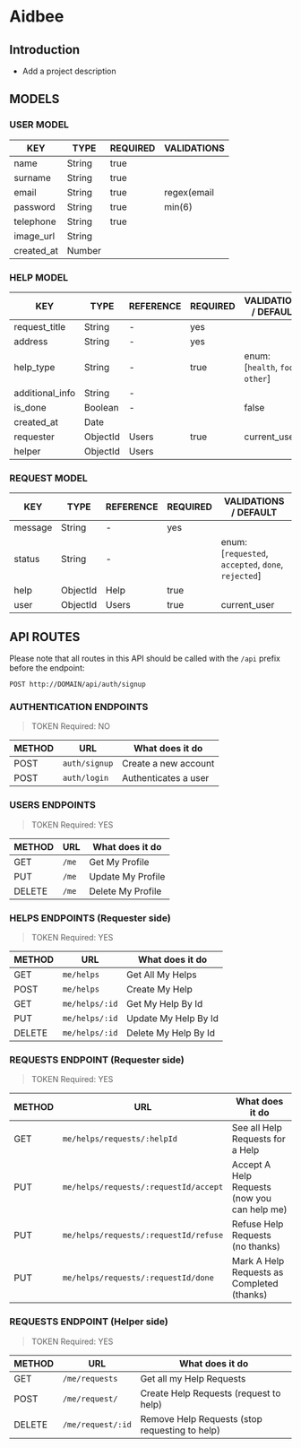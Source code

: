 # Aidbee

## Introduction

- Add a project description

## MODELS

### USER MODEL

| KEY       | TYPE   | REQUIRED | VALIDATIONS  |
| --------- | ------ | ---------|------------- |
| name      | String | true     |              |
| surname   | String | true     |              |
| email     | String | true     | regex(email  |
| password  | String | true     | min(6)       |
| telephone | String | true     |              |
| image_url | String |          |              |
| created_at |Number|          |              |

### HELP MODEL

| KEY                 |  TYPE      | REFERENCE | REQUIRED | VALIDATIONS / DEFAULT
| --------------------| -----------| --------- | -------- | ---------------
| request_title       | String     | -         | yes
| address             | String     | -         | yes
| help_type           | String     | -         | true     | enum: [`health`, `food`, `other`]
| additional_info     | String     | -         |          |
| is_done             | Boolean    | -         |          | false
| created_at          | Date       |           |
| requester           | ObjectId   | Users     | true     | current_user
| helper              | ObjectId   | Users     |          |

### REQUEST MODEL

| KEY                 |  TYPE      | REFERENCE | REQUIRED | VALIDATIONS / DEFAULT
| --------------------| -----------| --------- | -------- | ---------------
| message             | String     | -         | yes
| status              | String     | -         |          | enum: [`requested`, `accepted`, `done`, `rejected`]
| help                | ObjectId   | Help      | true
| user                | ObjectId   | Users     | true     | current_user

## API ROUTES

Please note that all routes in this API should be called with the `/api` prefix before the endpoint:

```
POST http://DOMAIN/api/auth/signup
```

### AUTHENTICATION ENDPOINTS
> TOKEN Required: NO

| METHOD | URL           | What does it do      |
| ------ | ------------- | -------------------- |
| POST   | `auth/signup` | Create a new account |
| POST   | `auth/login`  | Authenticates a user |

### USERS ENDPOINTS
> TOKEN Required: YES

| METHOD | URL                       | What does it do          |
| ------ | ------------------------- | ------------------------ |
| GET    | `/me`                     | Get My Profile           |
| PUT    | `/me`                     | Update My Profile        |
| DELETE | `/me`                     | Delete My Profile        |

### HELPS ENDPOINTS (Requester side)
> TOKEN Required: YES

METHOD | URL                     | What does it do
-------|-------------------------|---------------------------------
GET    | `me/helps`              | Get All My Helps
POST   | `me/helps`              | Create My Help
GET    | `me/helps/:id`          | Get My Help By Id
PUT    | `me/helps/:id`          | Update My Help By Id
DELETE | `me/helps/:id`          | Delete My Help By Id

### REQUESTS ENDPOINT (Requester side)
> TOKEN Required: YES

METHOD | URL                                   | What does it do
-------|---------------------------------------|---------------------------------
GET    | `me/helps/requests/:helpId`           | See all Help Requests for a Help
PUT    | `me/helps/requests/:requestId/accept` | Accept A Help Requests (now you can help me)
PUT    | `me/helps/requests/:requestId/refuse` | Refuse Help Requests (no thanks)
PUT    | `me/helps/requests/:requestId/done`   | Mark A Help Requests as Completed (thanks)


### REQUESTS ENDPOINT (Helper side)
> TOKEN Required: YES

METHOD | URL                     | What does it do
-------|-------------------------|---------------------------------
GET    | `/me/requests`          | Get all my Help Requests
POST   | `/me/request/`          | Create Help Requests (request to help)
DELETE | `/me/request/:id`       | Remove Help Requests (stop requesting to help)